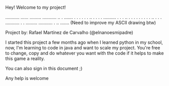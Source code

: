 Hey! Welcome to my project!

  ...........    ......    .........  ...........  ..       .    .......
 .              .      .    .              .       . ..     .   .       .
.              ..........      .           .       .   ..   .  .         .
 .             .        .         .        .       .     .. .   .       .
  ...........  .        .  .........  ...........  .       ..    .......
(Need to improve my ASCII drawing btw)

Project by:
Rafael Martínez de Carvalho (@elnanoesmipadre)

I started this project a few months ago when I learned python in my school, now, I'm learning to code in java and want to scale my project. You're free to change, copy and do whatever you want with the code if it helps to make this game a reality.

You can also sign in this document ;)

Any help is welcome
